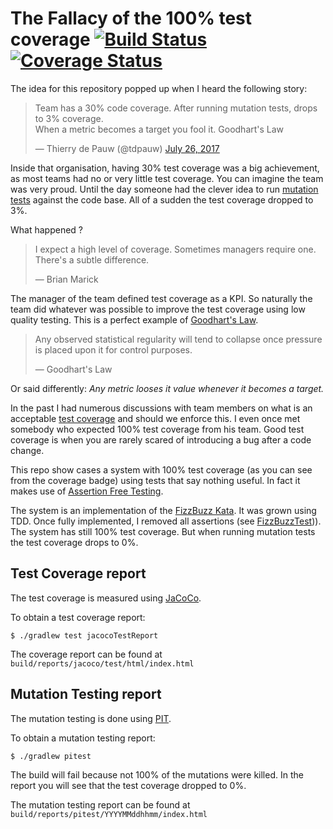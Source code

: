 # The Fallacy of the 100% test coverage [![Build Status](https://travis-ci.org/thinkinglabs/the-100-percent-code-coverage-fallacy.svg?branch=master)](https://travis-ci.org/thinkinglabs/the-100-percent-code-coverage-fallacy) [![Coverage Status](https://coveralls.io/repos/github/thinkinglabs/the-100-percent-code-coverage-fallacy/badge.svg?branch=master)](https://coveralls.io/github/thinkinglabs/the-100-percent-code-coverage-fallacy?branch=master)

The idea for this repository popped up when I heard the following story:

<blockquote class="twitter-tweet" data-lang="en"><p lang="en" dir="ltr">Team has a 30% code coverage. After running mutation tests, drops to 3% coverage.<br>When a metric becomes a target you fool it. Goodhart&#39;s Law</p>&mdash; Thierry de Pauw (@tdpauw) <a href="https://twitter.com/tdpauw/status/890112157450481664">July 26, 2017</a></blockquote>

Inside that organisation, having 30% test coverage was a big achievement, as most teams had no or very little test coverage. You can imagine the team was very proud. Until the day someone had the clever idea to run [mutation tests](https://en.wikipedia.org/wiki/Mutation_testing) against the code base. All of a sudden the test coverage dropped to 3%.

What happened ?
> I expect a high level of coverage. Sometimes managers require one. There's a subtle difference.
>
> &mdash; Brian Marick

The manager of the team defined test coverage as a KPI. So naturally the team did whatever was possible to improve the test coverage using low quality testing.
This is a perfect example of [Goodhart's Law](https://en.wikipedia.org/wiki/Goodhart%27s_law).

> Any observed statistical regularity will tend to collapse once pressure is placed upon it for control purposes.
>
> &mdash; Goodhart's Law

Or said differently: _Any metric looses it value whenever it becomes a target._

In the past I had numerous discussions with team members on what is an acceptable [test coverage](https://martinfowler.com/bliki/TestCoverage.html) and should we enforce this. I even once met somebody who expected 100% test coverage from his team. Good test coverage is when you are rarely scared of introducing a bug after a code change.

This repo show cases a system with 100% test coverage (as you can see from the coverage badge) using tests that say nothing useful. In fact it makes use of [Assertion Free Testing](https://martinfowler.com/bliki/AssertionFreeTesting.html).

The system is an implementation of the [FizzBuzz Kata](http://codingdojo.org/kata/FizzBuzz/). It was grown using TDD. Once fully implemented, I removed all assertions (see [FizzBuzzTest](./src/test/java/io/thinkinglabs/FizzBuzzTest.java))). The system has still 100% test coverage. But when running mutation tests the test coverage drops to 0%.

## Test Coverage report
The test coverage is measured using [JaCoCo](http://www.eclemma.org/jacoco/).

To obtain a test coverage report:
```
$ ./gradlew test jacocoTestReport
```

The coverage report can be found at `build/reports/jacoco/test/html/index.html`

## Mutation Testing report
The mutation testing is done using [PIT](http://pitest.org/).

To obtain a mutation testing report:
```
$ ./gradlew pitest
```

The build will fail because not 100% of the mutations were killed. In the report you will see that the test coverage dropped to 0%.

The mutation testing report can be found at `build/reports/pitest/YYYYMMddhhmm/index.html`
